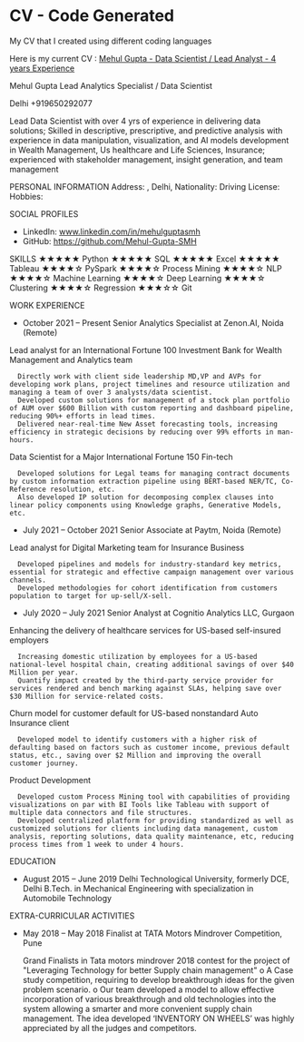 # CV - Code Generated
 My CV that I created using different coding languages


Here is my current CV :
[Mehul Gupta - Data Scientist / Lead Analyst - 4 years Experience](https://github.com/Mehul-Gupta-SMH/CV---Code-Generated/blob/main/CV%20-%20Feb%202023/CV/MGUPTA_2023.pdf)



Mehul Gupta
Lead Analytics Specialist / Data Scientist

Delhi
+919650292077

Lead Data Scientist with over 4 yrs of experience in delivering data solutions; Skilled in descriptive, prescriptive, and predictive analysis with experience in data manipulation, visualization, and AI models development in Wealth Management, Us healthcare and Life Sciences, Insurance; experienced with stakeholder management, insight generation, and team management

PERSONAL INFORMATION
  Address: , Delhi, 
  Nationality: 
  Driving License: 
  Hobbies: 

SOCIAL PROFILES
  * LinkedIn: www.linkedin.com/in/mehulguptasmh
  * GitHub: https://github.com/Mehul-Gupta-SMH

SKILLS
  ★★★★★ Python
  ★★★★★ SQL
  ★★★★★ Excel
  ★★★★★ Tableau
  ★★★★☆ PySpark
  ★★★★☆ Process Mining
  ★★★★☆ NLP
  ★★★★☆ Machine Learning
  ★★★★☆ Deep Learning
  ★★★★☆ Clustering
  ★★★★☆ Regression
  ★★★☆☆ Git

WORK EXPERIENCE
  * October 2021 – Present
    Senior Analytics Specialist at Zenon.AI, Noida (Remote)
      
  Lead analyst for an International Fortune 100 Investment Bank for Wealth Management and Analytics team
    
      Directly work with client side leadership MD,VP and AVPs for developing work plans, project timelines and resource utilization and managing a team of over 3 analysts/data scientist. 
      Developed custom solutions for management of a stock plan portfolio of AUM over $600 Billion with custom reporting and dashboard pipeline, reducing 90%+ efforts in lead times.
      Delivered near-real-time New Asset forecasting tools, increasing efficiency in strategic decisions by reducing over 99% efforts in man-hours.
    
  
  Data Scientist for a Major International Fortune 150 Fin-tech
    
      Developed solutions for Legal teams for managing contract documents by custom information extraction pipeline using BERT-based NER/TC, Co-Reference resolution, etc.
      Also developed IP solution for decomposing complex clauses into linear policy components using Knowledge graphs, Generative Models, etc.
    
  


  * July 2021 – October 2021
    Senior Associate at Paytm, Noida (Remote)
      
  Lead analyst for Digital Marketing team for Insurance Business
    
      Developed pipelines and models for industry-standard key metrics, essential for strategic and effective campaign management over various channels.
      Developed methodologies for cohort identification from customers population to target for up-sell/X-sell.
    
  


  * July 2020 – July 2021
    Senior Analyst at Cognitio Analytics LLC, Gurgaon
      
  Enhancing the delivery of healthcare services for US-based self-insured employers
    
      Increasing domestic utilization by employees for a US-based national-level hospital chain, creating additional savings of over $40 Million per year.
      Quantify impact created by the third-party service provider for services rendered and bench marking against SLAs, helping save over $30 Million for service-related costs.
    
  
  Churn model for customer default for US-based nonstandard Auto Insurance client
    
      Developed model to identify customers with a higher risk of defaulting based on factors such as customer income, previous default status, etc., saving over $2 Million and improving the overall customer journey.
    
  
  Product Development
    
      Developed custom Process Mining tool with capabilities of providing visualizations on par with BI Tools like Tableau with support of multiple data connectors and file structures.
      Developed centralized platform for providing standardized as well as customized solutions for clients including data management, custom analysis, reporting solutions, data quality maintenance, etc, reducing process times from 1 week to under 4 hours.
    
  



EDUCATION
  * August 2015 – June 2019
    Delhi Technological University, formerly DCE, Delhi B.Tech. in Mechanical Engineering with specialization in Automobile Technology

EXTRA-CURRICULAR ACTIVITIES
  * May 2018 – May 2018
    Finalist at TATA Motors Mindrover Competition, Pune

    Grand Finalists in Tata motors mindrover 2018 contest for the project of "Leveraging Technology for better Supply chain management"
	o A Case study competition, requiring to develop breakthrough ideas for the given problem scenario.
	o Our team developed a model to allow effective incorporation of various breakthrough and old technologies into the system 	  allowing a smarter and more convenient supply chain management. The idea developed ‘INVENTORY ON WHEELS’ was highly 	    appreciated by all the judges and competitors.

